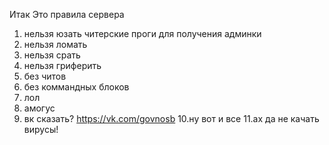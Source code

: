 Итак Это правила сервера 
1. нельзя юзать читерские проги для получения админки
2. нельзя ломать
3. нельзя срать
4. нельзя гриферить
5. без читов
6. без коммандных блоков
7. лол
8. амогус
9. вк сказать? https://vk.com/govnosb
10.ну вот и все
11.ах да не качать вирусы!
